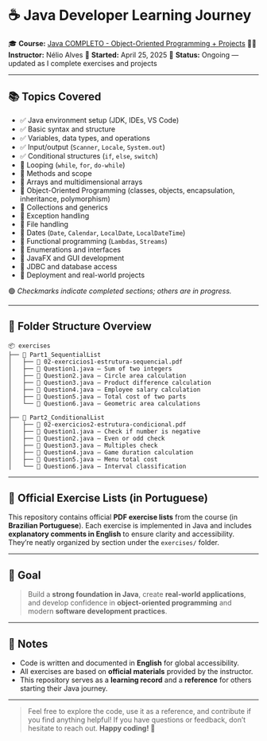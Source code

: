 # ☕ Java Developer Learning Journey

🎓 **Course:** [Java COMPLETO - Object-Oriented Programming + Projects](https://www.udemy.com/course/java-curso-completo/)
👨‍🏫 **Instructor:** Nélio Alves
📅 **Started:** April 25, 2025
📁 **Status:** Ongoing — updated as I complete exercises and projects

---

## 📚 Topics Covered

* ✅ Java environment setup (JDK, IDEs, VS Code)
* ✅ Basic syntax and structure
* ✅ Variables, data types, and operations
* ✅ Input/output (`Scanner`, `Locale`, `System.out`)
* ✅ Conditional structures (`if`, `else`, `switch`)
* 🔄 Looping (`while`, `for`, `do-while`)
* 🔄 Methods and scope
* 🔄 Arrays and multidimensional arrays
* 🔄 Object-Oriented Programming (classes, objects, encapsulation, inheritance, polymorphism)
* 🔄 Collections and generics
* 🔄 Exception handling
* 🔄 File handling
* 🔄 Dates (`Date`, `Calendar`, `LocalDate`, `LocalDateTime`)
* 🔄 Functional programming (`Lambdas`, `Streams`)
* 🔄 Enumerations and interfaces
* 🔄 JavaFX and GUI development
* 🔄 JDBC and database access
* 🔄 Deployment and real-world projects

🟢 *Checkmarks indicate completed sections; others are in progress.*

---

## 📁 Folder Structure Overview

```plaintext
📦 exercises
├── 📂 Part1_SequentialList
│   ├── 📄 02-exercicios1-estrutura-sequencial.pdf
│   ├── 📄 Question1.java – Sum of two integers
│   ├── 📄 Question2.java – Circle area calculation
│   ├── 📄 Question3.java – Product difference calculation
│   ├── 📄 Question4.java – Employee salary calculation
│   ├── 📄 Question5.java – Total cost of two parts
│   └── 📄 Question6.java – Geometric area calculations
│
├── 📂 Part2_ConditionalList
│   ├── 📄 02-exercicios2-estrutura-condicional.pdf
│   ├── 📄 Question1.java – Check if number is negative
│   ├── 📄 Question2.java – Even or odd check
│   ├── 📄 Question3.java – Multiples check
│   ├── 📄 Question4.java – Game duration calculation
│   ├── 📄 Question5.java – Menu total cost
│   └── 📄 Question6.java – Interval classification
```

---

## 📝 Official Exercise Lists (in Portuguese)

This repository contains official **PDF exercise lists** from the course (in **Brazilian Portuguese**).
Each exercise is implemented in Java and includes **explanatory comments in English** to ensure clarity and accessibility.
They’re neatly organized by section under the `exercises/` folder.

---

## 🧠 Goal

> Build a **strong foundation in Java**, create **real-world applications**, and develop confidence in **object-oriented programming** and modern **software development practices**.

---

## 📌 Notes

* Code is written and documented in **English** for global accessibility.
* All exercises are based on **official materials** provided by the instructor.
* This repository serves as a **learning record** and a **reference** for others starting their Java journey.

---

> Feel free to explore the code, use it as a reference, and contribute if you find anything helpful!
> If you have questions or feedback, don’t hesitate to reach out.
> **Happy coding! 🚀**